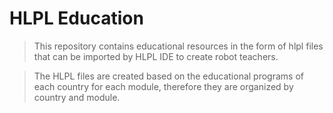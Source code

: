 # HLPL Education
>This repository contains educational resources in the form of hlpl files that can be imported by HLPL IDE to create robot teachers.

>The HLPL files are created based on the educational programs of each country for each module, therefore they are organized by country and module.

